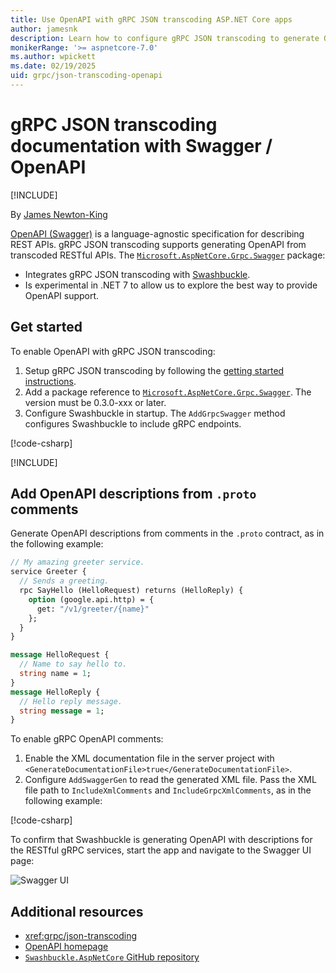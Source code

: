 ```yaml
---
title: Use OpenAPI with gRPC JSON transcoding ASP.NET Core apps
author: jamesnk
description: Learn how to configure gRPC JSON transcoding to generate OpenAPI.
monikerRange: '>= aspnetcore-7.0'
ms.author: wpickett
ms.date: 02/19/2025
uid: grpc/json-transcoding-openapi
---
```

# gRPC JSON transcoding documentation with Swagger / OpenAPI

[!INCLUDE[](~/includes/not-latest-version.md)]

By [James Newton-King](https://twitter.com/jamesnk)

[OpenAPI (Swagger)](https://swagger.io/specification/) is a language-agnostic specification for describing REST APIs. gRPC JSON transcoding supports generating OpenAPI from transcoded RESTful APIs. The [`Microsoft.AspNetCore.Grpc.Swagger`](https://www.nuget.org/packages/Microsoft.AspNetCore.Grpc.Swagger) package:

* Integrates gRPC JSON transcoding with [Swashbuckle](xref:tutorials/get-started-with-swashbuckle).
* Is experimental in .NET 7 to allow us to explore the best way to provide OpenAPI support.

## Get started

To enable OpenAPI with gRPC JSON transcoding:

1. Setup gRPC JSON transcoding by following the [getting started instructions](xref:grpc/json-transcoding#usage).
2. Add a package reference to [`Microsoft.AspNetCore.Grpc.Swagger`](https://www.nuget.org/packages/Microsoft.AspNetCore.Grpc.Swagger). The version must be 0.3.0-xxx or later.
3. Configure Swashbuckle in startup. The `AddGrpcSwagger` method configures Swashbuckle to include gRPC endpoints.

[!code-csharp[](~/grpc/json-transcoding-openapi/Program.cs?name=snippet_1&highlight=3-8,11-16)]

[!INCLUDE[](~/includes/package-reference.md)]

## Add OpenAPI descriptions from `.proto` comments

Generate OpenAPI descriptions from comments in the `.proto` contract, as in the following example:

```protobuf
// My amazing greeter service.
service Greeter {
  // Sends a greeting.
  rpc SayHello (HelloRequest) returns (HelloReply) {
    option (google.api.http) = {
      get: "/v1/greeter/{name}"
    };
  }
}

message HelloRequest {
  // Name to say hello to.
  string name = 1;
}
message HelloReply {
  // Hello reply message.
  string message = 1;
}
```

To enable gRPC OpenAPI comments:

1. Enable the XML documentation file in the server project with `<GenerateDocumentationFile>true</GenerateDocumentationFile>`.
2. Configure `AddSwaggerGen` to read the generated XML file. Pass the XML file path to `IncludeXmlComments` and `IncludeGrpcXmlComments`, as in the following example:

[!code-csharp[](~/grpc/json-transcoding-openapi/Program2.cs?name=snippet_1&highlight=6-8)]

To confirm that Swashbuckle is generating OpenAPI with descriptions for the RESTful gRPC services, start the app and navigate to the Swagger UI page:

![Swagger UI](~/grpc/json-transcoding-openapi/static/swaggerui.png)

## Additional resources

* <xref:grpc/json-transcoding>
* [OpenAPI homepage](https://www.openapis.org/)
* [`Swashbuckle.AspNetCore` GitHub repository](https://github.com/domaindrivendev/Swashbuckle.AspNetCore)
